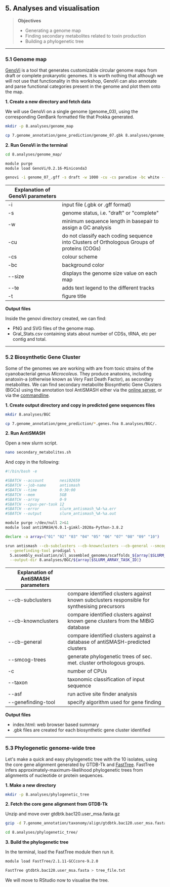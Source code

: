 ## 5. Analyses and visualisation

>**Objectives** 
>- Generating a genome map
>- Finding secondary metabolites related to toxin production
>- Building a phylogenetic tree

---

### 5.1 Genome map

[GenoVi](https://github.com/robotoD/GenoVi) is a tool that generates customizable circular genome maps from draft or complete prokaryotic genomes. It is worth nothing that although we will not use that functionality in this workshop, GenoVi can also annotate and parse functional categories present in the genome and plot them onto the map.

**1. Create a new directory and fetch data**

We will use GenoVi on a single genome (genome_03), using the corresponding GenBank formatted file that Prokka generated.

```bash
mkdir -p 8.analyses/genome_map

cp 7.genome_annotation/gene_prediction/genome_07.gbk 8.analyses/genome_map/.
```

**2. Run GenoVi in the terminal**

```bash
cd 8.analyses/genome_map/

module purge
module load GenoVi/0.2.16-Miniconda3

genovi -i genome_07_.gff -s draft -w 1000 -cu -cs paradise -bc white --size -te -t 'filename'
```

|**Explanation of GenoVi parameters**||
|---|---|
-i| input file (.gbk or .gff format)
-s| genome status, i.e. "draft" or "complete"
-w| minimum sequence length in basepair to assign a GC analysis
-cu| do not classify each coding sequence into Clusters of Orthologous Groups of proteins (COGs)
-cs| colour scheme
-bc| background color
--size|displays the genome size value on each map 
--te|adds text legend to the different tracks
-t|figure title

**Output files**

Inside the genovi directory created, we can find:
- PNG and SVG files of the genome map.
- Gral_Stats.csv containing stats about number of CDSs, tRNA, etc per contig and total.

---

### 5.2 Biosynthetic Gene Cluster 

Some of the genomes we are working with are from toxic strains of the cyanobacterial genus *Microcoleus*. They produce anatoxins, including anatoxin-a (otherwise known as Very Fast Death Factor), as secondary metabolites. We can find secondary metabolite Biosynthetic Gene Clusters (BGCs) using the annotation tool AntiSMASH either via the [online server](https://antismash.secondarymetabolites.org/#!/start), or via the [commandline](https://github.com/antismash/antismash).

**1. Create output directory and copy in predicted gene sequences files**

```bash
mkdir 8.analyses/BGC

cp 7.genome_annotation/gene_prediction/*.genes.fna 8.analyses/BGC/.
```

**2. Run AntiSMASH**

Open a new slurm script.

```bash
nano secondary_metabolites.sh
```

And copy in the following:

```bash
#!/bin/bash -e

#SBATCH --account       nesi02659
#SBATCH --job-name      antismash
#SBATCH --time          0:30:00
#SBATCH --mem           5GB
#SBATCH --array         0-9
#SBATCH --cpus-per-task 12
#SBATCH --error         slurm_antismash_%A-%a.err
#SBATCH --output        slurm_antismash_%A-%a.out

module purge >/dev/null 2>&1  
module load antiSMASH/6.0.1-gimkl-2020a-Python-3.8.2

declare -a array=("01" "02" "03" "04" "05" "06" "07" "08" "09" "10") 

srun antismash --cb-subclusters --cb-knownclusters --cb-general --smcog-trees -c 12 --taxon bacteria --asf \
  --genefinding-tool prodigal \
  5.assembly_evaluation/all_assembled_genomes/scaffolds_${array[$SLURM_ARRAY_TASK_ID]}.m1000.fasta  \
  --output-dir 8.analyses/BGC/${array[$SLURM_ARRAY_TASK_ID]}
```

|**Explanation of AntiSMASH parameters**||
|---|---|
--cb-subclusters|compare identified clusters against known subclusters responsible for synthesising precursors
--cb-knownclusters|compare identified clusters against known gene clusters from the MIBiG database
--cb-general|compare identified clusters against a database of antiSMASH-predicted clusters
--smcog-trees|generate phylogenetic trees of sec. met. cluster orthologous groups.
-c|number of CPUs
--taxon|taxonomic classification of input sequence
--asf|run active site finder analysis
--genefinding-tool|specify algorithm used for gene finding

**Output files**
- index.html: web browser based summary 
- .gbk files are created for each biosynthetic gene cluster identified

---

### 5.3 Phylogenetic genome-wide tree

Let's make a quick and easy phylogenetic tree with the 10 isolates, using the core gene alignment generated by GTDB-Tk and [FastTree](https://morgannprice.github.io/fasttree/). FastTree infers approximately-maximum-likelihood phylogenetic trees from alignments of nucleotide or protein sequences.

**1. Make a new directory**

```bash
mkdir -p 8.analyses/phylogenetic_tree
```

**2. Fetch the core gene alignment from GTDB-Tk**

Unzip and move over gtdbtk.bac120.user_msa.fasta.gz

```bash
gzip -d 7.genome_annotation/taxonomy/align/gtdbtk.bac120.user_msa.fasta.gz > 8.analyses/phylogenetic_tree/gtdbtk.bac120.user_msa.fasta

cd 8.analyses/phylogenetic_tree/
```

**3. Build the phylogenetic tree**

In the terminal, load the FastTree module then run it.

```bash
module load FastTree/2.1.11-GCCcore-9.2.0

FastTree gtdbtk.bac120.user_msa.fasta > tree_file.txt
```

We will move to RStudio now to visualise the tree.